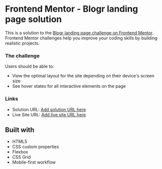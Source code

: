 # Frontend Mentor - Blogr landing page solution

This is a solution to the [Blogr landing page challenge on Frontend Mentor](https://www.frontendmentor.io/challenges/blogr-landing-page-EX2RLAApP). Frontend Mentor challenges help you improve your coding skills by building realistic projects. 


### The challenge

Users should be able to:

- View the optimal layout for the site depending on their device's screen size
- See hover states for all interactive elements on the page

### Links

- Solution URL: [Add solution URL here](https://mahmoudshahin1111.github.io/blogr-landing-page/index.html)
- Live Site URL: [Add live site URL here](https://mahmoudshahin1111.github.io/blogr-landing-page/index.html)


## Built with

- HTML5
- CSS custom properties
- Flexbox
- CSS Grid
- Mobile-first workflow

